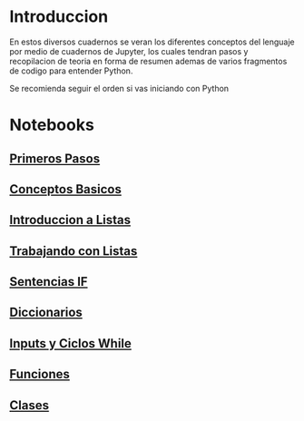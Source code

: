 # Introduccion

En estos diversos cuadernos se veran los diferentes conceptos del lenguaje por medio de cuadernos de Jupyter, los cuales tendran pasos y recopilacion de teoria en forma de resumen ademas de varios fragmentos de codigo para entender Python.

Se recomienda seguir el orden si vas iniciando con Python

# Notebooks

## [Primeros Pasos](./primeros_pasos.ipynb)
## [Conceptos Basicos](./Conceptos_Basicos.ipynb)
## [Introduccion a Listas](./Introduccion_Listas.ipynb)
## [Trabajando con Listas](./Trabajando_Listas.ipynb)
## [Sentencias IF](./Sentencias_IF.ipynb)
## [Diccionarios](./Diccionarios.ipynb)
## [Inputs y Ciclos While](./Inputs_CiclosWhile.ipynb)
## [Funciones](./Funciones.ipynb)
## [Clases](./Clases.ipynb)






